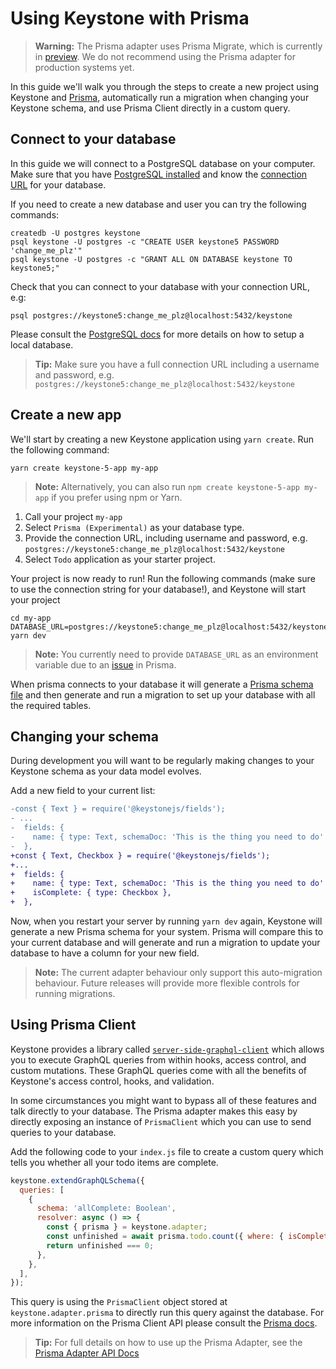 <!--[meta]
section: guides
title: Using Keystone with Prisma
[meta]-->

# Using Keystone with Prisma

> **Warning:** The Prisma adapter uses Prisma Migrate, which is currently in [preview](https://www.prisma.io/docs/reference/tools-and-interfaces/prisma-migrate). We do not recommend using the Prisma adapter for production systems yet.

In this guide we'll walk you through the steps to create a new project using Keystone and [Prisma](https://github.com/prisma/prisma), automatically run a migration when changing your Keystone schema, and use Prisma Client directly in a custom query.

## Connect to your database

In this guide we will connect to a PostgreSQL database on your computer.
Make sure that you have [PostgreSQL installed](https://www.prisma.io/docs/guides/database-workflows/setting-up-a-database/postgresql) and know the [connection URL](https://www.prisma.io/docs/reference/database-connectors/connection-urls) for your database.

If you need to create a new database and user you can try the following commands:

```
createdb -U postgres keystone
psql keystone -U postgres -c "CREATE USER keystone5 PASSWORD 'change_me_plz'"
psql keystone -U postgres -c "GRANT ALL ON DATABASE keystone TO keystone5;"
```

Check that you can connect to your database with your connection URL, e.g:

```
psql postgres://keystone5:change_me_plz@localhost:5432/keystone
```

Please consult the [PostgreSQL docs](https://www.postgresql.org/docs/) for more details on how to setup a local database.

> **Tip:** Make sure you have a full connection URL including a username and password, e.g. `postgres://keystone5:change_me_plz@localhost:5432/keystone`

## Create a new app

We'll start by creating a new Keystone application using `yarn create`. Run the following command:

```
yarn create keystone-5-app my-app
```

> **Note:** Alternatively, you can also run `npm create keystone-5-app my-app` if you prefer using npm or Yarn.

1. Call your project `my-app`
2. Select `Prisma (Experimental)` as your database type.
3. Provide the connection URL, including username and password, e.g. `postgres://keystone5:change_me_plz@localhost:5432/keystone`
4. Select `Todo` application as your starter project.

Your project is now ready to run! Run the following commands (make sure to use the connection string for your database!), and Keystone will start your project

```
cd my-app
DATABASE_URL=postgres://keystone5:change_me_plz@localhost:5432/keystone yarn dev
```

> **Note:** You currently need to provide `DATABASE_URL` as an environment variable due to an [issue](https://github.com/prisma/prisma/issues/3750) in Prisma.

When prisma connects to your database it will generate a [Prisma schema file](https://www.prisma.io/docs/reference/tools-and-interfaces/prisma-schema) and then generate and run a migration to set up your database with all the required tables.

## Changing your schema

During development you will want to be regularly making changes to your Keystone schema as your data model evolves.

Add a new field to your current list:

```diff
-const { Text } = require('@keystonejs/fields');
- ...
-  fields: {
-    name: { type: Text, schemaDoc: 'This is the thing you need to do' },
-  },
+const { Text, Checkbox } = require('@keystonejs/fields');
+...
+  fields: {
+    name: { type: Text, schemaDoc: 'This is the thing you need to do' },
+    isComplete: { type: Checkbox },
+  },
```

Now, when you restart your server by running `yarn dev` again, Keystone will generate a new Prisma schema for your system. Prisma will compare this to your current database and will generate and run a migration to update your database to have a column for your new field.

> **Note:** The current adapter behaviour only support this auto-migration behaviour. Future releases will provide more flexible controls for running migrations.

## Using Prisma Client

Keystone provides a library called [`server-side-graphql-client`](/docs/discussions/server-side-graphql.md) which allows you to execute GraphQL queries from within hooks, access control, and custom mutations. These GraphQL queries come with all the benefits of Keystone's access control, hooks, and validation.

In some circumstances you might want to bypass all of these features and talk directly to your database. The Prisma adapter makes this easy by directly exposing an instance of `PrismaClient` which you can use to send queries to your database.

Add the following code to your `index.js` file to create a custom query which tells you whether all your todo items are complete.

```javascript
keystone.extendGraphQLSchema({
  queries: [
    {
      schema: 'allComplete: Boolean',
      resolver: async () => {
        const { prisma } = keystone.adapter;
        const unfinished = await prisma.todo.count({ where: { isComplete: { equals: false } } });
        return unfinished === 0;
      },
    },
  ],
});
```

This query is using the `PrismaClient` object stored at `keystone.adapter.prisma` to directly run this query against the database.
For more information on the Prisma Client API please consult the [Prisma docs](https://www.prisma.io/docs/reference/tools-and-interfaces/prisma-client).

> **Tip:** For full details on how to use up the Prisma Adapter, see the [Prisma Adapter API Docs](/packages/adapter-prisma/README.md)
